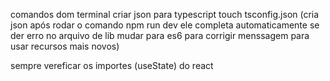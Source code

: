 comandos dom terminal criar json para typescript
touch tsconfig.json (cria json após rodar o comando npm run dev ele completa automaticamente se der erro no arquivo
de lib mudar para es6 para corrigir menssagem para usar recursos mais novos)

sempre vereficar os importes (useState) do react